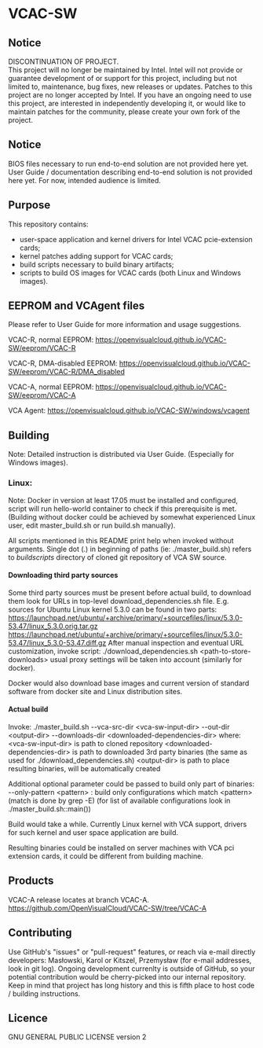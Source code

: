 # VCAC-SW
## Notice
DISCONTINUATION OF PROJECT.  
This project will no longer be maintained by Intel.  Intel will not provide or guarantee development of or support for this project, including but not limited to, maintenance, bug fixes, new releases or updates.  Patches to this project are no longer accepted by Intel. If you have an ongoing need to use this project, are interested in independently developing it, or would like to maintain patches for the community, please create your own fork of the project.

## Notice
BIOS files necessary to run end-to-end solution are not provided here yet.
User Guide / documentation describing end-to-end solution is not provided here yet.
For now, intended audience is limited. 

## Purpose
This repository contains:
* user-space application and kernel drivers for Intel VCAC pcie-extension cards;
* kernel patches adding support for VCAC cards;
* build scripts necessary to build binary artifacts;
* scripts to build OS images for VCAC cards (both Linux and Windows images).

## EEPROM and VCAgent files
Please refer to User Guide for more information and usage suggestions.

VCAC-R, normal EEPROM:
https://openvisualcloud.github.io/VCAC-SW/eeprom/VCAC-R

VCAC-R, DMA-disabled EEPROM:
https://openvisualcloud.github.io/VCAC-SW/eeprom/VCAC-R/DMA_disabled

VCAC-A, normal EEPROM:
https://openvisualcloud.github.io/VCAC-SW/eeprom/VCAC-A

VCA Agent:
https://openvisualcloud.github.io/VCAC-SW/windows/vcagent


## Building
Note: Detailed instruction is distributed via User Guide. (Especially for Windows images).

### Linux:
Note: Docker in version at least 17.05 must be installed and configured, script will
run hello-world container to check if this prerequisite is met.
(Building without docker could be achieved by somewhat experienced Linux user,
edit master_build.sh or run build.sh manually).

All scripts mentioned in this README print help when invoked without arguments.
Single dot (.) in beginning of paths (ie: ./master_build.sh) refers to
*buildscripts* directory of cloned git repository of VCA SW source.

#### Downloading third party sources
Some third party sources must be present before actual build, to download them
look for URLs in top-level download_dependencies.sh file.
E.g. sources for Ubuntu Linux kernel 5.3.0 can be found in two parts:
	https://launchpad.net/ubuntu/+archive/primary/+sourcefiles/linux/5.3.0-53.47/linux_5.3.0.orig.tar.gz
	https://launchpad.net/ubuntu/+archive/primary/+sourcefiles/linux/5.3.0-53.47/linux_5.3.0-53.47.diff.gz
After manual inspection and eventual URL customization, invoke script:
./download_dependencies.sh \<path-to-store-downloads\>
usual proxy settings will be taken into account (similarly for docker).

Docker would also download base images and current version of standard software
from docker site and Linux distribution sites.


#### Actual build
Invoke:
./master_build.sh --vca-src-dir \<vca-sw-input-dir\> --out-dir \<output-dir\> --downloads-dir \<downloaded-dependencies-dir\>
where:
\<vca-sw-input-dir\> is path to cloned repository
\<downloaded-dependencies-dir\> is path to downloaded 3rd party binaries
    (the same as used for ./download_dependencies.sh)
\<output-dir\> is path to place resulting binaries, will be automatically created

Additional optional parameter could be passed to build only part of binaries:
--only-pattern \<pattern\> : build only configurations which match \<pattern\>
(match is done by grep -E)
(for list of available configurations look in ./master_build.sh::main())

Build would take a while.
Currently Linux kernel with VCA support, drivers for such kernel and user space
application are build.

Resulting binaries could be installed on server machines with VCA pci extension
cards, it could be different from building machine.


## Products
VCAC-A release locates at branch VCAC-A.
https://github.com/OpenVisualCloud/VCAC-SW/tree/VCAC-A

## Contributing
Use GitHub's "issues" or "pull-request" features,
or reach via e-mail directly developers: Masłowski, Karol or Kitszel, Przemysław (for e-mail addresses, look in git log).
Ongoing development currenlty is outside of GitHub, so your potential contribution would be cherry-picked into our internal repository.
Keep in mind that project has long history and this is fifth place to host code / building instructions.

## Licence
GNU GENERAL PUBLIC LICENSE version 2
